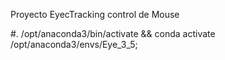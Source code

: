 Proyecto EyecTracking control de Mouse

#. /opt/anaconda3/bin/activate && conda activate /opt/anaconda3/envs/Eye_3_5; 
